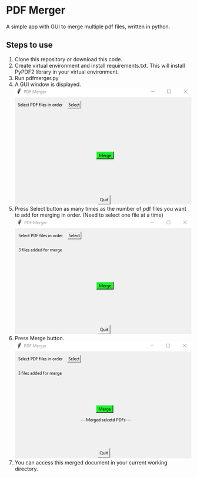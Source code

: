 # PDF Merger
A simple app with GUI to merge multiple pdf files, written in python.

## Steps to use
1. Clone this repository or download this code.
2. Create virtual environment and install requirements.txt. This will install PyPDF2 library in your virtual environment.
3. Run pdfmerger.py
4. A GUI window is displayed. ![PDFmerger GUI](/images/PDF%20merger%20app%20GUI.png) 
5. Press Select button as many times as the number of pdf files you want to add for merging in order. (Need to select one file at a time) ![PDFmerger 3 files selcted](/images/PDF%20merger%20files%20selected.png) 
5. Press Merge button. ![merged files](/images/PDF%20merger%20result.png)
6. You can access this merged document in your current working directory.